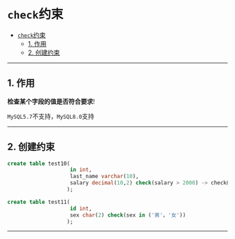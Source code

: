 # `check`约束

- [`check`约束](#check约束)
  - [1. 作用](#1-作用)
  - [2. 创建约束](#2-创建约束)

---

## 1. 作用

**检查某个字段的值是否符合要求**!

`MySQL5.7`不支持，`MySQL8.0`支持

---

## 2. 创建约束

```sql
create table test10(
                    in int,
                    last_name varchar(10),
                    salary decimal(10,2) check(salary > 2000) -> check约束
                   );

create table test11(
                    id int,
                    sex char(2) check(sex in ('男'，'女'))
                   );
```

---
